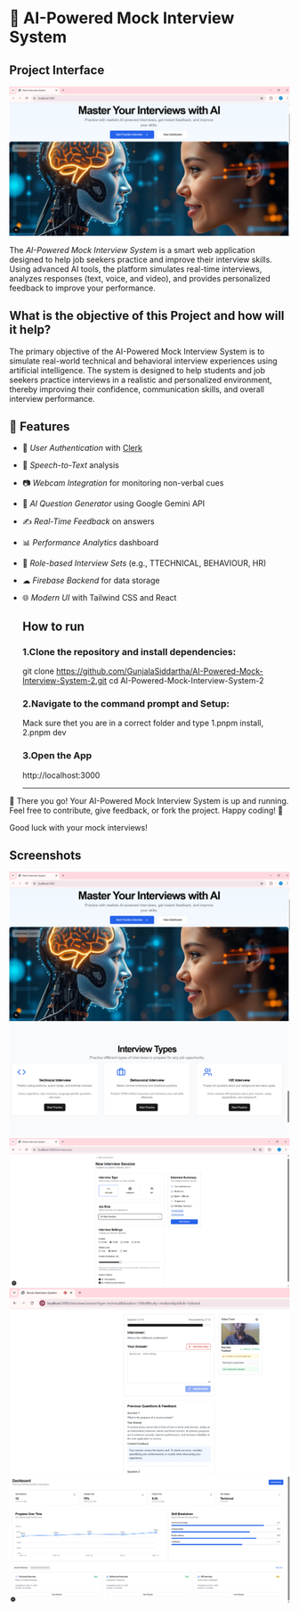 # 🤖 AI-Powered Mock Interview System

## Project Interface
![image alt](https://github.com/22H51A6675/AI-Powered-Mock-interview-system/blob/c2e03a0cfafcfcde2b387a8ad971c5a4b3f1c797/interface.png)


The *AI-Powered Mock Interview System* is a smart web application designed to help job seekers practice and improve their interview skills. Using advanced AI tools, the platform simulates real-time interviews, analyzes responses (text, voice, and video), and provides personalized feedback to improve your performance.

## What is the objective of this Project and how will it help?
The primary objective of the AI-Powered Mock Interview System is to simulate real-world technical and behavioral interview experiences using artificial intelligence. The system is designed to help students and job seekers practice interviews in a realistic and personalized environment, thereby improving their confidence, communication skills, and overall interview performance.

## 🚀 Features

- 🔐 *User Authentication* with [Clerk](https://clerk.dev/)
- 🎤 *Speech-to-Text* analysis
- 📷 *Webcam Integration* for monitoring non-verbal cues
- 🧠 *AI Question Generator* using Google Gemini API
- ✍ *Real-Time Feedback* on answers
- 📊 *Performance Analytics* dashboard
- 🧾 *Role-based Interview Sets* (e.g., TTECHNICAL, BEHAVIOUR, HR)
- ☁ *Firebase Backend* for data storage
- 🌐 *Modern UI* with Tailwind CSS and React

  ## How to run
  ### 1.Clone the repository and install dependencies:
    git clone https://github.com/GunjalaSiddartha/AI-Powered-Mock-Interview-System-2.git
    cd AI-Powered-Mock-Interview-System-2
  ### 2.Navigate to the command prompt and Setup:
    Mack sure thet you are in a correct folder and type
    1.pnpm install, 
    2.pnpm dev
  ### 3.Open the App
    http://localhost:3000

  ---

🎉 There you go! Your AI-Powered Mock Interview System is up and running.  
Feel free to contribute, give feedback, or fork the project. Happy coding! 🚀

Good luck with your mock interviews!
    


## Screenshots
![image alt](https://github.com/22H51A6675/AI-Powered-Mock-interview-system/blob/c2e03a0cfafcfcde2b387a8ad971c5a4b3f1c797/interface.png)
![image alt](https://github.com/22H51A6675/AI-Powered-Mock-interview-system/blob/b3b9287533b1e6deb6bb072bf879124c8306c343/interview_types.png)
![image alt](https://github.com/22H51A6675/AI-Powered-Mock-interview-system/blob/1d4599abc7270f8bd94fb5e1636df0adb06c8e44/new_interview_session.png)
![image alt](https://github.com/22H51A6675/AI-Powered-Mock-interview-system/blob/e5c53f62143d7a62c1551539970be2cdac6aad1d/interview_attending%20and%20result.png)
![image alt](https://github.com/22H51A6675/AI-Powered-Mock-interview-system/blob/3ec467c471034b458d52dbbf99351cb1316e9d1a/performance_dashboard.png)
